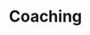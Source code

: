 ---
title: Coaching
longTitle: 'Coaching'
tags:
- gccommon
french:
- "[[Assistance professionnelle]]"
---